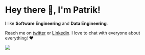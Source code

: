 # Hey there 👋, I'm Patrik!

I like **Software Engineering** and **Data Engineering**.

Reach me on [twitter](https://twitter.com/patrikbraborec) or [Linkedin](https://www.linkedin.com/in/patrik-braborec-aa347b115/). I love to chat with everyone about everything! ❤️

![](https://komarev.com/ghpvc/?username=patrikbraborec)
